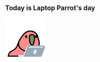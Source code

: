 <h2>Today is Laptop Parrot's day</h2><img src="https://raw.githubusercontent.com/jmhobbs/cultofthepartyparrot.com/master/parrots/hd/laptop_parrot.gif" />